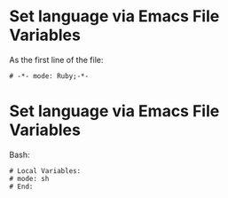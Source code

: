 # Set language via Emacs File Variables

As the first line of the file:
```
# -*- mode: Ruby;-*-
```

# Set language via Emacs File Variables

Bash:
```
# Local Variables:
# mode: sh
# End:
```

